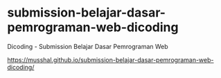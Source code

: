 # submission-belajar-dasar-pemrograman-web-dicoding
Dicoding - Submission Belajar Dasar Pemrograman Web

https://musshal.github.io/submission-belajar-dasar-pemrograman-web-dicoding/
